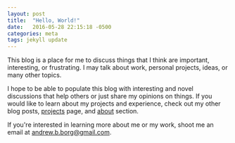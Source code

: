 ```yaml
---
layout: post
title:  "Hello, World!"
date:   2016-05-28 22:15:18 -0500
categories: meta
tags: jekyll update
---
```


This blog is a place for me to discuss things that I think are important, interesting, or frustrating. I may talk about work, personal projects, ideas, or many other topics.
<!--more-->

I hope to be able to populate this blog with interesting and novel discussions that help others or just share my opinions on things. If you would like to learn about my projects and experience, check out my other blog posts, [projects](/projects) page, and [about](/about) section.

If you're interested in learning more about me or my work, shoot me an email at [andrew.b.borg@gmail.com](mailto:andrew.b.borg@gmail.com).
